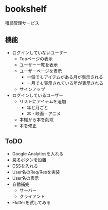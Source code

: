 # bookshelf
積読管理サービス

## 機能

 - ログインしていないユーザー
   - Topページの表示
   - ユーザー一覧を表示
   - ユーザーページを表示
     - 一個でもアイテムがある月が表示される
     - 一月でも表示されている年が表示される
   - サインアップ
 - ログインしているユーザー
   - リストにアイテムを追加
     - 年と月ごと
     - 本・映画・アニメ
   - 本棚から本を削除
   - 本を修正

## ToDO

 - Google Analyticsを入れる
 - 戻るボタンを設置
 - CSSを入れる
 - User名のReq/Resを実装
 - User名の表示
 - 自動補完
   - サーバー
   - クライアント
 - Flutterを試してみる
